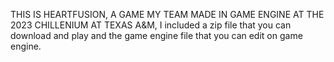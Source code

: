 THIS IS HEARTFUSION, A GAME MY TEAM MADE IN GAME ENGINE AT THE 2023 CHILLENIUM AT TEXAS A&M, I included a zip file that you can download and play and the game engine file that you can edit on game engine.
